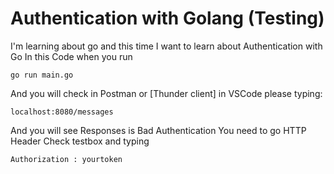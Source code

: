 # Authentication with Golang (Testing)
I'm learning about go and this time I want to learn about Authentication with Go
In this Code when you run
```
go run main.go
```
And you will check in Postman or [Thunder client] in VSCode please typing: 
```
localhost:8080/messages
```
And you will see Responses is Bad Authentication
You need to go HTTP Header
Check testbox and typing
```
Authorization : yourtoken
```
